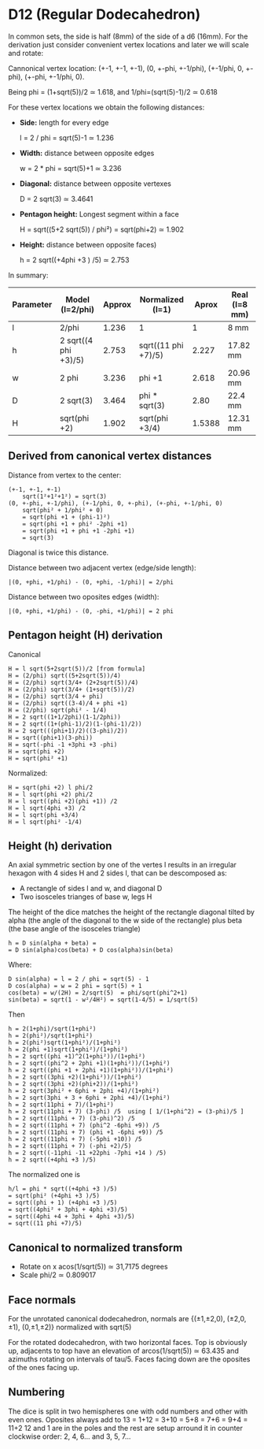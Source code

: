 # D12 (Regular Dodecahedron)

In common sets, the side is half (8mm) of the side of a d6 (16mm).
For the derivation just consider convenient vertex locations and later we will scale and rotate:

Cannonical vertex location: (+-1, +-1, +-1), (0, +-phi, +-1/phi), (+-1/phi, 0, +-phi), (+-phi, +-1/phi, 0).

Being phi = (1+sqrt(5))/2 ≃ 1.618, and 1/phi=(sqrt(5)-1)/2 ≃ 0.618

For these vertex locations we obtain the following distances:

- **Side:** length for every edge

	l = 2 / phi = sqrt(5)-1 ≃ 1.236

- **Width:** distance between opposite edges

	w = 2 * phi = sqrt(5)+1 ≃ 3.236

- **Diagonal:** distance between opposite vertexes

	D = 2 sqrt(3) ≃ 3.4641

- **Pentagon height:** Longest segment within a face

	H = sqrt((5+2 sqrt(5)) / phi²) = sqrt(phi+2) ≃ 1.902

- **Height:** distance between opposite faces)

	h = 2 sqrt((+4phi +3 ) /5) ≃ 2.753

In summary:

| Parameter | Model (l=2/phi)      |  Approx   | Normalized (l=1)    | Aprox   | Real (l=8 mm)|
|-----------|----------------------|-----------|---------------------|---------|--------------|
| l         | 2/phi                | 1.236     | 1                   | 1       | 8 mm         |
| h         | 2 sqrt((4 phi +3)/5) | 2.753     | sqrt((11 phi +7)/5) | 2.227   | 17.82 mm     |
| w         | 2 phi                | 3.236     | phi +1              | 2.618   | 20.96 mm     |
| D         | 2 sqrt(3)            | 3.464     | phi * sqrt(3)       | 2.80    | 22.4 mm      |
| H         | sqrt(phi +2)         | 1.902     | sqrt(phi +3/4)      | 1.5388  | 12.31 mm     |

## Derived from canonical vertex distances

Distance from vertex to the center:

	(+-1, +-1, +-1)
		sqrt(1²+1²+1²) = sqrt(3)
	(0, +-phi, +-1/phi), (+-1/phi, 0, +-phi), (+-phi, +-1/phi, 0)
		sqrt(phi² + 1/phi² + 0)
		= sqrt(phi +1 + (phi-1)²)
		= sqrt(phi +1 + phi² -2phi +1)
		= sqrt(phi +1 + phi +1 -2phi +1)
		= sqrt(3)

Diagonal is twice this distance.

Distance between two adjacent vertex (edge/side length):
	
	|(0, +phi, +1/phi) - (0, +phi, -1/phi)| = 2/phi

Distance between two oposites edges (width):

	|(0, +phi, +1/phi) - (0, -phi, +1/phi)| = 2 phi


## Pentagon height (H) derivation

Canonical

	H = l sqrt(5+2sqrt(5))/2 [from formula]
	H = (2/phi) sqrt((5+2sqrt(5))/4)
	H = (2/phi) sqrt(3/4+ (2+2sqrt(5))/4)
	H = (2/phi) sqrt(3/4+ (1+sqrt(5))/2)
	H = (2/phi) sqrt(3/4 + phi)
	H = (2/phi) sqrt((3-4)/4 + phi +1)
	H = (2/phi) sqrt(phi² - 1/4)
	H = 2 sqrt((1+1/2phi)(1-1/2phi))
	H = 2 sqrt((1+(phi-1)/2)(1-(phi-1)/2))
	H = 2 sqrt(((phi+1)/2)((3-phi)/2))
	H = sqrt((phi+1)(3-phi))
	H = sqrt(-phi -1 +3phi +3 -phi)
	H = sqrt(phi +2)
	H = sqrt(phi² +1)

Normalized:

	H = sqrt(phi +2) l phi/2
	H = l sqrt(phi +2) phi/2
	H = l sqrt((phi +2)(phi +1)) /2
	H = l sqrt(4phi +3) /2
	H = l sqrt(phi +3/4)
	H = l sqrt(phi² -1/4)

## Height (h) derivation

An axial symmetric section by one of the vertes l results in an irregular hexagon
with 4 sides H and 2 sides l, that can be descomposed as:
- A rectangle of sides l and w, and diagonal D
- Two isosceles trianges of base w, legs H

The height of the dice matches the height of the rectangle diagonal tilted by
alpha (the angle of the diagonal to the w side of the rectangle)
plus beta (the base angle of the isosceles triangle)

 	h = D sin(alpha + beta) =
	= D sin(alpha)cos(beta) + D cos(alpha)sin(beta)

Where:

	D sin(alpha) = l = 2 / phi = sqrt(5) - 1
	D cos(alpha) = w = 2 phi = sqrt(5) + 1
	cos(beta) = w/(2H) = 2/sqrt(5)  = phi/sqrt(phi^2+1)
	sin(beta) = sqrt(1 - w²/4H²) = sqrt(1-4/5) = 1/sqrt(5)

Then

	h = 2(1+phi)/sqrt(1+phi²)
	h = 2(phi²)/sqrt(1+phi²)
	h = 2(phi²)sqrt(1+phi²)/(1+phi²)
	h = 2(phi +1)sqrt(1+phi²)/(1+phi²)
	h = 2 sqrt((phi +1)^2(1+phi²))/(1+phi²)
	h = 2 sqrt((phi^2 + 2phi +1)(1+phi²))/(1+phi²)
	h = 2 sqrt((phi +1 + 2phi +1)(1+phi²))/(1+phi²)
	h = 2 sqrt((3phi +2)(1+phi²))/(1+phi²)
	h = 2 sqrt((3phi +2)(phi+2))/(1+phi²)
	h = 2 sqrt(3phi² + 6phi + 2phi +4)/(1+phi²)
	h = 2 sqrt(3phi + 3 + 6phi + 2phi +4)/(1+phi²)
	h = 2 sqrt(11phi + 7)/(1+phi²)  
	h = 2 sqrt(11phi + 7) (3-phi) /5  using [ 1/(1+phi^2) = (3-phi)/5 ]
	h = 2 sqrt((11phi + 7) (3-phi)^2) /5
	h = 2 sqrt((11phi + 7) (phi^2 -6phi +9)) /5
	h = 2 sqrt((11phi + 7) (phi +1 -6phi +9)) /5
	h = 2 sqrt((11phi + 7) (-5phi +10)) /5
	h = 2 sqrt((11phi + 7) (-phi +2)/5)
	h = 2 sqrt((-11phi -11 +22phi -7phi +14 ) /5)
	h = 2 sqrt((+4phi +3 )/5)

The normalized one is

	h/l = phi * sqrt((+4phi +3 )/5)
	= sqrt(phi² (+4phi +3 )/5)
	= sqrt((phi + 1) (+4phi +3 )/5)
	= sqrt((4phi² + 3phi + 4phi +3)/5)
	= sqrt((4phi +4 + 3phi + 4phi +3)/5)
	= sqrt((11 phi +7)/5)
  

## Canonical to normalized transform

- Rotate on x acos(1/sqrt(5)) ≃ 31,7175 degrees
- Scale phi/2 ≃ 0.809017

## Face normals

For the unrotated canonical dodecahedron, normals are
{(±1,±2,0), (±2,0,±1), (0,±1,±2)} normalized with sqrt(5)

For the rotated dodecahedron, with two horizontal faces.
Top is obviously up, adjacents to top have an elevation of arcos(1/sqrt(5)) ≃ 63.435
and azimuths rotating on intervals of tau/5.
Faces facing down are the oposites of the ones facing up.

## Numbering

The dice is split in two hemispheres one with odd numbers and other with even ones.
Oposites always add to 13 = 1+12 = 3+10 = 5+8 = 7+6 = 9+4 = 11+2
12 and 1 are in the poles and the rest are setup arround it in counter clockwise order:
2, 4, 6... and 3, 5, 7...
